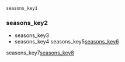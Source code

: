 ```ngMeta
seasons_key1
```
### seasons_key2
* seasons_key3
* seasons_key4
seasons_key5[seasons_key6](1x1HndNAh88)


seasons_key7[seasons_key8](FodOPGbxJb8)
